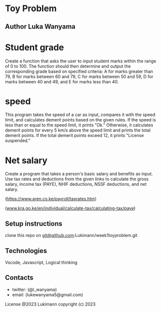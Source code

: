 # Toy Problem

## Author Luka Wanyama


# Student grade

Create a function that asks the user to input student marks within the range of 0 to 100. The function should then determine and output the corresponding grade based on specified criteria: A for marks greater than 79, B for marks between 60 and 79, C for marks between 50 and 59, D for marks between 40 and 49, and E for marks less than 40.

# speed

This program takes the speed of a car as input, compares it with the speed limit, and calculates demerit points based on the given rules. If the speed is less than or equal to the speed limit, it prints "Ok." Otherwise, it calculates demerit points for every 5 km/s above the speed limit and prints the total demerit points. If the total demerit points exceed 12, it prints "License suspended."

# Net salary

Create a program that takes a person's basic salary and benefits as input. Use tax rates and deductions from the given links to calculate the gross salary, income tax (PAYE), NHIF deductions, NSSF deductions, and net salary.

(https://www.aren.co.ke/payroll/taxrates.htm)

(www.kra.go.ke/en/individual/calculate-tax/calculating-tax/paye)

## Setup instructions
clone this repo on git@github.com:Lukimann/week1toyproblem.git

## Technologies
Vscode, 
Javascript, 
Logical thinking

## Contacts
<ul>
<li>twitter: (@l_wanyama)</li>
<li>email: (lukewanyama5@gmail.com)</li>
</ul>




License 
@2023 Lukimann
copyright (c) 2023